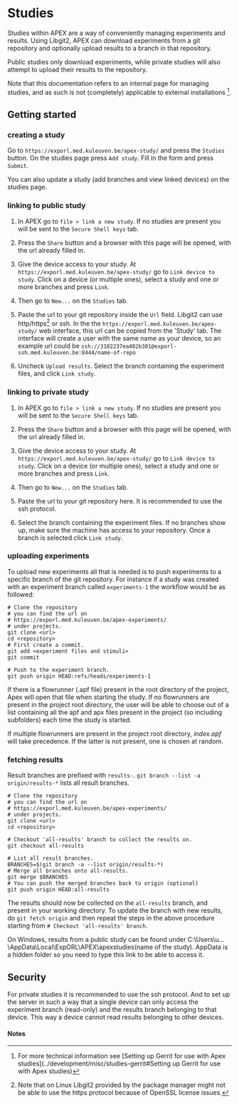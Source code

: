 Studies
=======

Studies within APEX are a way of conveniently managing experiments and results.
Using Libgit2, APEX can download experiments from a git repository and
optionally upload results to a branch in that repository.

Public studies only download experiments, while private studies will also
attempt to upload their results to the repository.

Note that this documentation refers to an internal page for managing studies,
and as such is not (completely) applicable to external installations [^1].

Getting started
---------------

### creating a study

Go to `https://exporl.med.kuleuven.be/apex-study/` and press the
`Studies` button. On the studies page press `Add study`. Fill in the
form and press `Submit`.

You can also update a study (add branches and view linked
devices) on the studies page.

### linking to public study

1. In APEX go to `file > link a new study`. If no studies are present you will
   be sent to the `Secure Shell keys` tab.

2. Press the `Share` button and a browser with this page will be opened, with
   the url already filled in.

3. Give the device access to your study. At
   `https://exporl.med.kuleuven.be/apex-study/` go to `Link device to study`.
   Click on a device (or multiple ones), select a study and one or more branches
   and press `Link`.

4. Then go to `New...` on the `Studies` tab.

5. Paste the url to your git repository inside the `Url` field.
   Libgit2 can use http/https[^2] or ssh. 
   In the the `https://exporl.med.kuleuven.be/apex-study/` web interface, this 
   url can be copied from the 'Study' tab. The interface will create a user with the same name as your device, so an example url 
   could be `ssh://3102237ea402b301@exporl-ssh.med.kuleuven.be:8444/name-of-repo`

6. Uncheck `Upload results`. Select the branch containing the experiment files,
   and click `Link study`.

### linking to private study

1. In APEX go to `file > link a new study`. If no studies are present you will
   be sent to the `Secure Shell keys` tab.

2. Press the `Share` button and a browser with this page will be opened, with
   the url already filled in.

3. Give the device access to your study. At
   `https://exporl.med.kuleuven.be/apex-study/` go to `Link device to study`.
   Click on a device (or multiple ones), select a study and one or more branches
   and press `Link`.

4. Then go to `New...` on the `Studies` tab.

5. Paste the url to your git repository here. It is recommended to use the ssh
   protocol.

6. Select the branch containing the experiment files. If no branches show up,
   make sure the machine has access to your repository. Once a branch is
   selected click `Link study`.

### uploading experiments

To upload new experiments all that is needed is to push experiments to a
specific branch of the git repository. For instance if a study was created with
an experiment branch called `experiments-1` the workflow would be as followed:

```shell
# Clone the repository
# you can find the url on
# https://exporl.med.kuleuven.be/apex-experiments/
# under projects.
git clone <url>
cd <repository>
# First create a commit.
git add <experiment files and stimuli>
git commit

# Push to the experiment branch.
git push origin HEAD:refs/heads/experiments-1
```

If there is a flowrunner (.apf file) present in the root directory of the
project, Apex will open that file when starting the study. If no flowrunners are
present in the project root directory, the user will be able to choose out of a
list containing all the apf and apx files present in the project (so including
subfolders) each time the study is started.

If multiple flowrunners are present in the project root directory, *index.apf*
will take precedence. If the latter is not present, one is chosen at random.

### fetching results

Result branches are prefixed with `results-`. `git branch
--list -a origin/results-*` lists all result branches.

```shell
# Clone the repository
# you can find the url on
# https://exporl.med.kuleuven.be/apex-experiments/
# under projects.
git clone <url>
cd <repository>

# Checkout 'all-results' branch to collect the results on.
git checkout all-results

# List all result branches.
BRANCHES=$(git branch -a --list origin/results-*)
# Merge all branches onto all-results.
git merge $BRANCHES
# You can push the merged branches back to origin (optional)
git push origin HEAD:all-results
```

The results should now be collected on the `all-results` branch, and
present in your working directory. To update the branch with new results, do
`git fetch origin` and then repeat the steps in
the above procedure starting from `# Checkout 'all-results' branch`.

On Windows, results from a public study can be found under C:\Users\u…\AppData\Local\ExpORL\APEX\apexstudies\(name of the study). AppData is a hidden folder so you need to type this link to be able to access it.   

Security
--------

For private studies it is recommended to use the ssh protocol. And to set up the
server in such a way that a single device can only access the experiment branch
(read-only) and the results branch belonging to that device. This way a device
cannot read results belonging to other devices.

#### Notes
[^1]: For more technical information see [Setting up Gerrit for use with Apex
    studies](../development/misc/studies-gerrit#Setting up Gerrit for use with
    Apex studies)

[^2]: Note that on Linux Libgit2 provided by the package manager might not be
    able to use the https protocol because of OpenSSL license issues.
